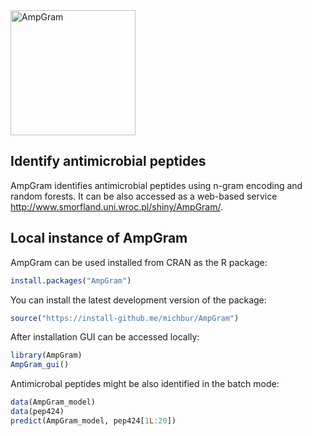
<img src="https://github.com/michbur/AmpGram/blob/master/inst/AmpGram/AMP_log.png" alt="AmpGram" style="height: 200px;"/>

Identify antimicrobial peptides
-------------------------

AmpGram identifies antimicrobial peptides using n-gram encoding and random forests. It can be also accessed as a web-based service http://www.smorfland.uni.wroc.pl/shiny/AmpGram/. 

Local instance of AmpGram
------------------------
AmpGram can be used installed from CRAN as the R package:

```R
install.packages("AmpGram")
```

You can install the latest development version of the package:

```R
source("https://install-github.me/michbur/AmpGram")
```

After installation GUI can be accessed locally:

```R
library(AmpGram)
AmpGram_gui()
```

Antimicrobal peptides might be also identified in the batch mode:

```R
data(AmpGram_model)
data(pep424)
predict(AmpGram_model, pep424[1L:20])
```
